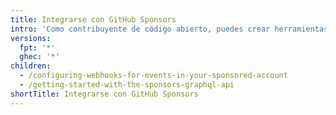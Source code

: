```yaml
---
title: Integrarse con GitHub Sponsors
intro: 'Como contribuyente de código abierto, puedes crear herramientas personalizadas para administrar tus patrocinios de GitHub.'
versions:
  fpt: '*'
  ghec: '*'
children:
  - /configuring-webhooks-for-events-in-your-sponsored-account
  - /getting-started-with-the-sponsors-graphql-api
shortTitle: Integrarse con GitHub Sponsors
---
```


